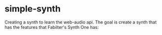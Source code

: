 # simple-synth

Creating a synth to learn the web-audio api. The goal is create a synth that has the features 
that Fabilter's Synth One has:

